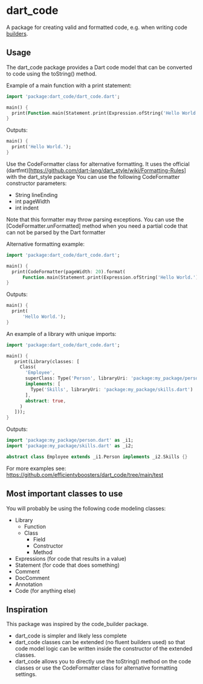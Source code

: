 # dart_code

A package for creating valid and formatted code, e.g. when writing code [builders](https://pub.dev/packages/build).

## Usage
The dart_code package provides a Dart code model that can be converted to code using the toString() method.

Example of a main function with a print statement:
```dart
import 'package:dart_code/dart_code.dart';

main() {
  print(Function.main(Statement.print(Expression.ofString('Hello World.'))));
}
```

Outputs:
```dart
main() {
  print('Hello World.');
}
```

Use the CodeFormatter class for alternative formatting.
It uses the official (dartfmt)[https://github.com/dart-lang/dart_style/wiki/Formatting-Rules] with the dart_style package
You can use the following CodeFormatter constructor parameters:
- String lineEnding
- int pageWidth
- int indent

Note that this formatter may throw parsing exceptions.
You can use the [CodeFormatter.unFormatted] method when you need a partial code that can not be parsed by the Dart formatter

Alternative formatting example:
```dart
import 'package:dart_code/dart_code.dart';

main() {
  print(CodeFormatter(pageWidth: 20).format(
      Function.main(Statement.print(Expression.ofString('Hello World.')))));
}
```

Outputs:
```dart
main() {
  print(
      'Hello World.');
}
```

An example of a library with unique imports:
```dart
import 'package:dart_code/dart_code.dart';

main() {
   print(Library(classes: [
     Class(
       'Employee',
       superClass: Type('Person', libraryUri: 'package:my_package/person.dart'),
       implements: [
         Type('Skills', libraryUri: 'package:my_package/skills.dart')
       ],
       abstract: true,
     )
   ]));
}
```

Outputs:
```dart
import 'package:my_package/person.dart' as _i1;
import 'package:my_package/skills.dart' as _i2;

abstract class Employee extends _i1.Person implements _i2.Skills {}
```

For more examples see: https://github.com/efficientyboosters/dart_code/tree/main/test

## Most important classes to use
You will probably be using the following code modeling classes:

- Library
  - Function
  - Class
    - Field
    - Constructor
    - Method
- Expressions (for code that results in a value)
- Statement (for code that does something)
- Comment
- DocComment
- Annotation
- Code (for anything else)

## Inspiration
This package was inspired by the code_builder package.
- dart_code is simpler and likely less complete
- dart_code classes can be extended (no fluent builders used) so that code model logic can be written inside the constructor of the extended classes.
- dart_code allows you to directly use the toString() method on the code classes or use the CodeFormatter class for alternative formatting settings.